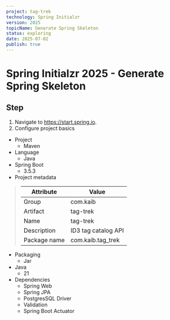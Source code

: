 ```yaml
---
project: tag-trek
technology: Spring Initialzr
version: 2025
topicName: Generate Spring Skeleton
status: exploring
date: 2025-07-02
publish: true
---
```


# Spring Initialzr  2025 - Generate Spring Skeleton
## Step
1. Navigate to https://start.spring.io.
2. Configure project basics
- Project
  - Maven
 - Language
   - Java
- Spring Boot
    - 3.5.3
- Project metadata 
>|  Attribute | Value|
>| --- | --- |
>| Group|com.kaib|
>|Artifact|tag-trek|
>|Name|tag-trek|
>|Description|ID3 tag catalog API|
>|Package name|com.kaib.tag_trek|
- Packaging
    - Jar
- Java
    - 21
- Dependencies
    - Spring Web
    - Spring JPA
    - PostgresSQL Driver
    - Validation
    - Spring Boot Actuator

